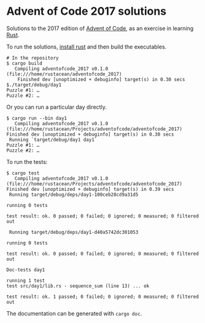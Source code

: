 # Advent of Code 2017 solutions

Solutions to the 2017 edition of [Advent of Code][advent], as an exercise in 
learning [Rust][rust].

To run the solutions, [install rust][rustinstall] and then build the 
executables.

```shell
# In the repository
$ cargo build
   Compiling adventofcode_2017 v0.1.0 (file:///home/rustacean/adventofcode_2017)
    Finished dev [unoptimized + debuginfo] target(s) in 0.30 secs
$./target/debug/day1
Puzzle #1: …
Puzzle #2: …
```

Or you can run a particular day directly.

```shell
$ cargo run --bin day1
   Compiling adventofcode_2017 v0.1.0 (file:///home/rustacean/Projects/adventofcode/adventofcode_2017)
Finished dev [unoptimized + debuginfo] target(s) in 0.30 secs
 Running `target/debug/day1 day1`
Puzzle #1: …
Puzzle #2: …
```

To run the tests:

```shell
$ cargo test
   Compiling adventofcode_2017 v0.1.0 (file:///home/rustacean/Projects/adventofcode/adventofcode_2017)
Finished dev [unoptimized + debuginfo] target(s) in 0.39 secs
 Running target/debug/deps/day1-100ceb28cd9a31d5

running 0 tests

test result: ok. 0 passed; 0 failed; 0 ignored; 0 measured; 0 filtered out

 Running target/debug/deps/day1-d40a5742dc301053

running 0 tests

test result: ok. 0 passed; 0 failed; 0 ignored; 0 measured; 0 filtered out

Doc-tests day1

running 1 test
test src/day1/lib.rs - sequence_sum (line 13) ... ok

test result: ok. 1 passed; 0 failed; 0 ignored; 0 measured; 0 filtered out
```

The documentation can be generated with `cargo doc`.

[advent]: http://adventofcode.com/2017/day/1
[rust]: https://www.rust-lang.org/
[rustinstall]: https://www.rust-lang.org/en-US/install.html
